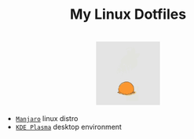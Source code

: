 <div align='center'>
    <h3>
        <h1>My Linux Dotfiles<h1>
    	<img src='Pictures/images/Icons/torchic-torchic-playing.gif' align='center' height='130px'>
    </h3>
</div>

- [`Manjaro`](https://manjaro.org/) linux distro
- [`KDE Plasma`](https://kde.org/) desktop environment
